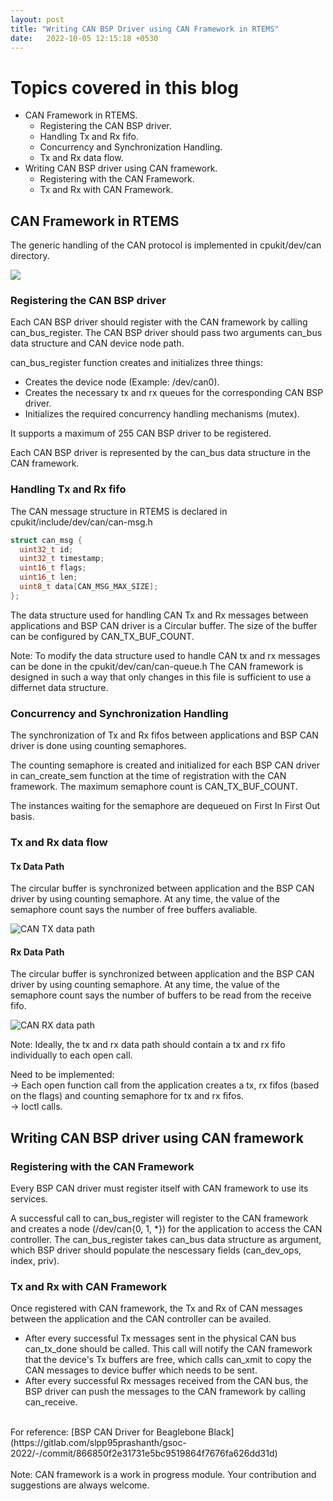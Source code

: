 ```yaml
---
layout: post
title: "Writing CAN BSP Driver using CAN Framework in RTEMS"
date:   2022-10-05 12:15:18 +0530
---
```


<h1>Topics covered in this blog</h1>

* CAN Framework in RTEMS.
  * Registering the CAN BSP driver.
  * Handling Tx and Rx fifo.
  * Concurrency and Synchronization Handling.
  * Tx and Rx data flow.
* Writing CAN BSP driver using CAN framework.
  * Registering with the CAN Framework.
  * Tx and Rx with CAN Framework.

<h2>CAN Framework in RTEMS</h2>
The generic handling of the CAN protocol is implemented in cpukit/dev/can directory.

![](/docs/CAN-Framework.png)

<h3>Registering the CAN BSP driver</h3>
<!-- FIXME: The device node path name should be decided by the CAN framework not by CAN BSP driver -->
Each CAN BSP driver should register with the CAN framework by calling can_bus_register. The CAN BSP driver should pass two arguments can_bus data structure and CAN device node path.

can_bus_register function creates and initializes three things:
  * Creates the device node (Example: /dev/can0).
  * Creates the necessary tx and rx queues for the corresponding CAN BSP driver.
  * Initializes the required concurrency handling mechanisms (mutex).

It supports a maximum of 255 CAN BSP driver to be registered.

Each CAN BSP driver is represented by the can_bus data structure in the CAN framework.

<h3>Handling Tx and Rx fifo</h3>
The CAN message structure in RTEMS is declared in cpukit/include/dev/can/can-msg.h

```c                                                                            
struct can_msg {                                                                
  uint32_t id;                                                                  
  uint32_t timestamp;                                                           
  uint16_t flags;                                                               
  uint16_t len;                                                                 
  uint8_t data[CAN_MSG_MAX_SIZE];                                               
};
```

The data structure used for handling CAN Tx and Rx messages between applications and BSP CAN driver is a Circular buffer. The size of the buffer can be configured by CAN_TX_BUF_COUNT.

Note:
To modify the data structure used to handle CAN tx and rx messages can be done in the cpukit/dev/can/can-queue.h
The CAN framework is designed in such a way that only changes in this file is sufficient to use a differnet data structure.

<h3>Concurrency and Synchronization Handling</h3>
The synchronization of Tx and Rx fifos between applications and BSP CAN driver is done using counting semaphores.

The counting semaphore is created and initialized for each BSP CAN driver in can_create_sem function at the time of registration with the CAN framework. The maximum semaphore count is CAN_TX_BUF_COUNT.

The instances waiting for the semaphore are dequeued on First In First Out basis.

<h3>Tx and Rx data flow</h3>

<h4>Tx Data Path</h4>
The circular buffer is synchronized between application and the BSP CAN driver by using counting semaphore. At any time, the value of the semaphore count says the number of free
buffers avaliable.

![CAN TX data path](/docs/CAN-tx-data-path.jpg)

<h4>Rx Data Path</h4>
The circular buffer is synchronized between application and the BSP CAN driver by using counting semaphore. At any time, the value of the semaphore count says the number of buffers
to be read from the receive fifo.

![CAN RX data path](/docs/CAN-rx-data-path.jpg)

Note: Ideally, the tx and rx data path should contain a tx and rx fifo individually to each open call.

Need to be implemented: <br>
-> Each open function call from the application creates a tx, rx fifos (based on the flags) and counting semaphore for tx and rx fifos. <br>
-> Ioctl calls.

<h2>Writing CAN BSP driver using CAN framework</h2>
<h3>Registering with the CAN Framework</h3>
Every BSP CAN driver must register itself with CAN framework to use its services.

A successful call to can_bus_register will register to the CAN framework and creates a node (/dev/can{0, 1, \*}) for the application to access the CAN controller.
The can_bus_register takes can_bus data structure as argument, which BSP driver should populate the nescessary fields (can_dev_ops, index, priv).

<h3>Tx and Rx with CAN Framework</h3>
Once registered with CAN framework, the Tx and Rx of CAN messages between the application and the CAN controller can be availed.

* After every successful Tx messages sent in the physical CAN bus can_tx_done should be called. This call will notify the CAN framework that the device's Tx buffers are
free, which calls can_xmit to copy the CAN messages to device buffer which needs to be sent.
* After every successful Rx messages received from the CAN bus, the BSP driver can push the messages to the CAN framework by calling can_receive.

<br>
For reference: [BSP CAN Driver for Beaglebone Black](https://gitlab.com/slpp95prashanth/gsoc-2022/-/commit/866850f2e31731e5bc9519864f7676fa626dd31d) <br>
<br>
Note: CAN framework is a work in progress module. Your contribution and suggestions are always welcome.
